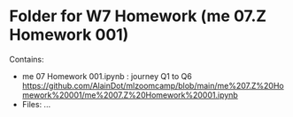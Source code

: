 # Folder for W7 Homework (me 07.Z Homework 001)

Contains:
* me 07 Homework 001.ipynb : journey Q1 to Q6 
    https://github.com/AlainDot/mlzoomcamp/blob/main/me%207.Z%20Homework%20001/me%2007.Z%20Homework%20001.ipynb
* Files: ...
